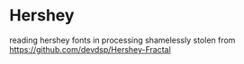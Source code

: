Hershey
=======

reading hershey fonts in processing shamelessly stolen from https://github.com/devdsp/Hershey-Fractal